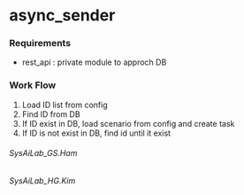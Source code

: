 # async_sender

### Requirements
- rest_api : private module to approch DB

### Work Flow
1. Load ID list from config
2. Find ID from DB
3. If ID exist in DB, load scenario from config and create task
4. If ID is not exist in DB, find id until it exist

###### SysAiLab_GS.Ham
###### SysAiLab_HG.Kim
